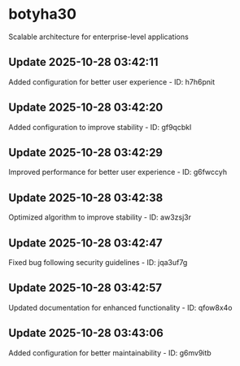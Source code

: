 # botyha30
Scalable architecture for enterprise-level applications

## Update 2025-10-28 03:42:11
Added configuration for better user experience - ID: h7h6pnit


## Update 2025-10-28 03:42:20
Added configuration to improve stability - ID: gf9qcbkl


## Update 2025-10-28 03:42:29
Improved performance for better user experience - ID: g6fwccyh


## Update 2025-10-28 03:42:38
Optimized algorithm to improve stability - ID: aw3zsj3r


## Update 2025-10-28 03:42:47
Fixed bug following security guidelines - ID: jqa3uf7g


## Update 2025-10-28 03:42:57
Updated documentation for enhanced functionality - ID: qfow8x4o


## Update 2025-10-28 03:43:06
Added configuration for better maintainability - ID: g6mv9itb

